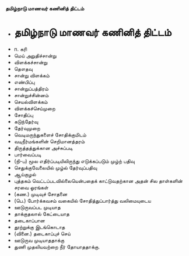 **தமிழ்நாடு மாணவர் கணினித் திட்டம்**
- # தமிழ்நாடு மாணவர் கணினித் திட்டம்
- n. கரி
- மெய் அறுதிச்சான்று
- விளக்கச்சான்று
- தௌதவு
- சான்று விளக்கம்
- எண்பிப்பு
- சான்றுப்பத்திரம்
- சான்றுச்சின்னம்
- செயல்விளக்கம்
- விளக்கச்செய்முறை
- சோதிப்பு
- கடுந்தேர்வு
- தேர்வுமுறை
- வெடிமருந்துகளைச் சோதிக்குமிடம்
- வடிநீர்மங்களின் செறிமானத்தரம்
- திருத்தத்துக்கான அச்சுப்படி
- பார்வைப்படி
- (நி-ப) மூல எதிர்ப்படியிலிருந்து எடுக்கப்படும் முழ்ற் பதிவு
- செதுக்குவேலையில் முழ்ல் தேர்வுப்பதிவு
- ஆய்குழல்
- புத்தகம் வெட்டப்படவில்லையென்பதைக் காட்டுவதற்கான அதன் சில தாள்களின் சரவை ஓரங்கள்
- (கண.) முடிவுச் சோதனை
- (பெ.) போர்க்கவசம் வகையில் சோதித்துப்பார்த்து வலிமையுடைய
- ஊடுருவப்பட முடியாத
- தாக்குதலால் கேட்டையாத
- தடைகாப்பான
- தூற்றுக்கு இடங்கொடாத
- (வினை.) தடைகாப்புச் செய்
- ஊடுருவ முடியாததாக்கு
- துணி முதலியவற்றை  நீர் தோயாததாக்கு.

